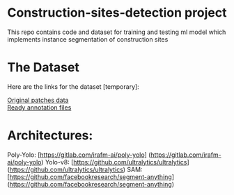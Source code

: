 # Construction-sites-detection project
This repo contains code and dataset for training and testing ml model which implements instance segmentation of construction sites

# The Dataset

Here are the links for the dataset [temporary]:

[Original patches data](https://drive.google.com/drive/folders/1GyunyT7veq1rNzehK98aX7pn7y60S9bF?usp=sharing) <br/> 
[Ready annotation files](https://drive.google.com/drive/folders/1q1D_ZFjqL1vOAJPxbZGtVruQMgcIovJ-?usp=sharing)

# Architectures:
Poly-Yolo: [https://gitlab.com/irafm-ai/poly-yolo] (https://gitlab.com/irafm-ai/poly-yolo)
Yolo-v8: [https://github.com/ultralytics/ultralytics] (https://github.com/ultralytics/ultralytics)
SAM: [https://github.com/facebookresearch/segment-anything] (https://github.com/facebookresearch/segment-anything)
